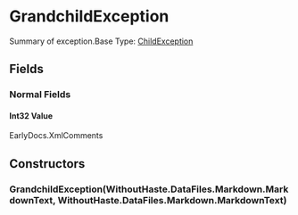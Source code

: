 # GrandchildException



Summary of exception.Base Type: [ChildException](ChildException.md)

## Fields

### Normal Fields

#### Int32 Value

EarlyDocs.XmlComments



## Constructors

### GrandchildException(WithoutHaste.DataFiles.Markdown.MarkdownText, WithoutHaste.DataFiles.Markdown.MarkdownText)



